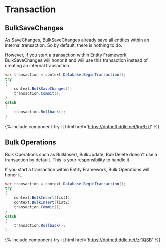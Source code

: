 # Transaction

## BulkSaveChanges
As SaveChanges, BulkSaveChanges already save all entities within an internal transaction. So by default, there is nothing to do.

However, if you start a transaction within Entity Framework, BulkSaveChanges will honor it and will use this transaction instead of creating an internal transaction.


```csharp
var transaction = context.Database.BeginTransaction();
try
{
	context.BulkSaveChanges();
	transaction.Commit();
}
catch
{
	transaction.Rollback();
}
```
{% include component-try-it.html href='https://dotnetfiddle.net/Igr6zU' %}

## Bulk Operations
Bulk Operations such as BulkInsert, BulkUpdate, BulkDelete doesn't use a transaction by default. This is your responsibility to handle it.

If you start a transaction within Entity Framework, Bulk Operations will honor it.


```csharp
var transaction = context.Database.BeginTransaction();
try
{
	context.BulkInsert(list1);
	context.BulkInsert(list2);
	transaction.Commit();
}
catch
{
	transaction.Rollback();
}
```
{% include component-try-it.html href='https://dotnetfiddle.net/zr1QSB' %}
